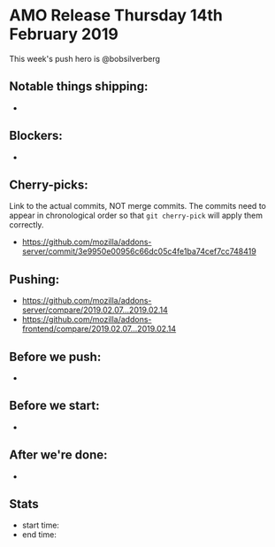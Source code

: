 # AMO Release Thursday 14th February 2019

This week's push hero is @bobsilverberg

## Notable things shipping:

*

## Blockers:

*

## Cherry-picks:

Link to the actual commits, NOT merge commits. The commits need to appear
in chronological order so that `git cherry-pick` will apply them correctly.

* https://github.com/mozilla/addons-server/commit/3e9950e00956c66dc05c4fe1ba74cef7cc748419

## Pushing:

* https://github.com/mozilla/addons-server/compare/2019.02.07...2019.02.14
* https://github.com/mozilla/addons-frontend/compare/2019.02.07...2019.02.14


## Before we push:

*

## Before we start:

*

## After we're done:

*

## Stats

* start time:
* end time:
